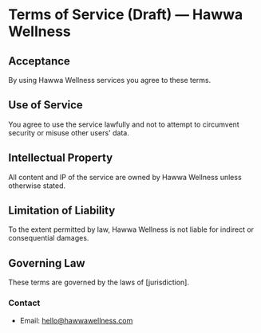 # Terms of Service (Draft) — Hawwa Wellness

## Acceptance

By using Hawwa Wellness services you agree to these terms.

## Use of Service

You agree to use the service lawfully and not to attempt to circumvent security or misuse other users' data.

## Intellectual Property

All content and IP of the service are owned by Hawwa Wellness unless otherwise stated.

## Limitation of Liability

To the extent permitted by law, Hawwa Wellness is not liable for indirect or consequential damages.

## Governing Law

These terms are governed by the laws of [jurisdiction].

### Contact

- Email: [hello@hawwawellness.com](mailto:hello@hawwawellness.com)
